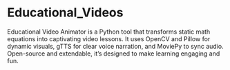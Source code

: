 # Educational_Videos
Educational Video Animator is a Python tool that transforms static math equations into captivating video lessons. It uses OpenCV and Pillow for dynamic visuals, gTTS for clear voice narration, and MoviePy to sync audio. Open-source and extendable, it’s designed to make learning engaging and fun.
